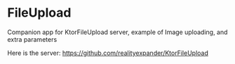 # FileUpload
Companion app for KtorFileUpload server, example of Image uploading, and extra parameters

Here is the server: https://github.com/realityexpander/KtorFileUpload
